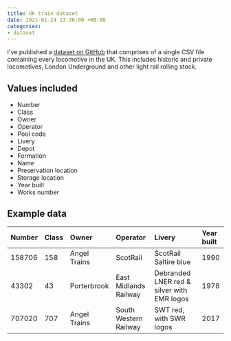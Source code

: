 ```yaml
---
title: UK train dataset
date: 2021-01-24 13:36:00 +00:00
categories:
- dataset
---
```


I've published a [dataset on GitHub](https://github.com/jamie-lord/uk-train-dataset) that comprises of a single CSV file containing every locomotive in the UK. This includes historic and private locomotives, London Underground and other light rail rolling stock.

## Values included

- Number
- Class
- Owner
- Operator
- Pool code
- Livery
- Depot
- Formation
- Name
- Preservation location
- Storage location
- Year built
- Works number

## Example data

|Number|Class|Owner|Operator|Livery|Year built|
|:---|:---|:---|:---|:---|:---|
|158706|158|Angel Trains|ScotRail|ScotRail Saltire blue|1990|
|43302|43|Porterbrook|East Midlands Railway|Debranded LNER red & silver with EMR logos|1978|
|707020|707|Angel Trains|South Western Railway|SWT red, with SWR logos|2017|